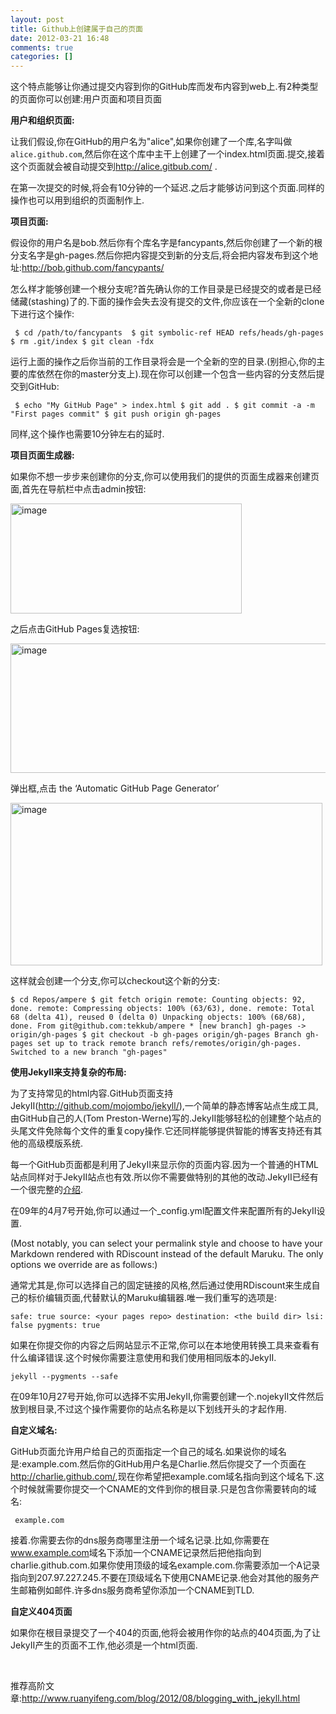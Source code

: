 ```yaml
---
layout: post
title: Github上创建属于自己的页面
date: 2012-03-21 16:48
comments: true
categories: []
---
```

这个特点能够让你通过提交内容到你的GitHub库而发布内容到web上.有2种类型的页面你可以创建:用户页面和项目页面

<strong>用户和组织页面:</strong>

让我们假设,你在GitHub的用户名为"alice",如果你创建了一个库,名字叫做<code>alice.github.com</code>,然后你在这个库中主干上创建了一个index.html页面.提交,接着这个页面就会被自动提交到<a href="http://alice.gitbub.com/">http://alice.gitbub.com/</a> .

在第一次提交的时候,将会有10分钟的一个延迟.之后才能够访问到这个页面.同样的操作也可以用到组织的页面制作上.<!--more-->

<strong>项目页面:</strong>

假设你的用户名是bob.然后你有个库名字是fancypants,然后你创建了一个新的根分支名字是gh-pages.然后你把内容提交到新的分支后,将会把内容发布到这个地址:<a title="http://bob.github.com/fancypants/" href="http://bob.github.com/fancypants/">http://bob.github.com/fancypants/</a>

怎么样才能够创建一个根分支呢?首先确认你的工作目录是已经提交的或者是已经储藏(stashing)了的.下面的操作会失去没有提交的文件,你应该在一个全新的clone下进行这个操作:
<pre><code> $ cd /path/to/fancypants  $ git symbolic-ref HEAD refs/heads/gh-pages $ rm .git/index $ git clean -fdx </code></pre>
运行上面的操作之后你当前的工作目录将会是一个全新的空的目录.(别担心,你的主要的库依然在你的master分支上).现在你可以创建一个包含一些内容的分支然后提交到GitHub:
<pre><code> $ echo "My GitHub Page" &gt; index.html $ git add . $ git commit -a -m "First pages commit" $ git push origin gh-pages </code></pre>
同样,这个操作也需要10分钟左右的延时.

<strong>项目页面生成器:</strong>

如果你不想一步步来创建你的分支,你可以使用我们的提供的页面生成器来创建页面,首先在导航栏中点击admin按钮:

<a href="http://www.yyxzy.org/wp-content/uploads/2012/03/image21.png"><img style="display: inline; border-width: 0px;" title="image" src="http://www.yyxzy.org/wp-content/uploads/2012/03/image_thumb21.png" alt="image" width="370" height="176" border="0" /></a>

之后点击GitHub Pages复选按钮:

<a href="http://www.yyxzy.org/wp-content/uploads/2012/03/image22.png"><img style="display: inline; border-width: 0px;" title="image" src="http://www.yyxzy.org/wp-content/uploads/2012/03/image_thumb22.png" alt="image" width="707" height="207" border="0" /></a>

弹出框,点击 the ‘Automatic GitHub Page Generator’

<a href="http://www.yyxzy.org/wp-content/uploads/2012/03/image23.png"><img style="display: inline; border-width: 0px;" title="image" src="http://www.yyxzy.org/wp-content/uploads/2012/03/image_thumb23.png" alt="image" width="499" height="260" border="0" /></a>

这样就会创建一个分支,你可以checkout这个新的分支:
<pre><code>$ cd Repos/ampere $ git fetch origin remote: Counting objects: 92, done. remote: Compressing objects: 100% (63/63), done. remote: Total 68 (delta 41), reused 0 (delta 0) Unpacking objects: 100% (68/68), done. From git@github.com:tekkub/ampere * [new branch] gh-pages -&gt; origin/gh-pages $ git checkout -b gh-pages origin/gh-pages Branch gh-pages set up to track remote branch refs/remotes/origin/gh-pages. Switched to a new branch "gh-pages" </code></pre>
<strong>使用JekyII来支持复杂的布局:</strong>

为了支持常见的html内容.GitHub页面支持JekyII(<a title="http://github.com/mojombo/jekyll/" href="http://github.com/mojombo/jekyll/">http://github.com/mojombo/jekyll/</a>),一个简单的静态博客站点生成工具,由GitHub自己的人(Tom Preston-Werne)写的.JekyII能够轻松的创建整个站点的头尾文件免除每个文件的重复copy操作.它还同样能够提供智能的博客支持还有其他的高级模版系统.

每一个GitHub页面都是利用了JekyII来显示你的页面内容.因为一个普通的HTML站点同样对于JekyII站点也有效.所以你不需要做特别的其他的改动.JekyII已经有一个很完整的<a href="http://github.com/mojombo/jekyll/blob/master/README.textile">介绍</a>.

在09年的4月7号开始,你可以通过一个_config.yml配置文件来配置所有的JekyII设置.

(Most notably, you can select your permalink style and choose to have your Markdown rendered with RDiscount instead of the default Maruku. The only options we override are as follows:)

通常尤其是,你可以选择自己的固定链接的风格,然后通过使用RDiscount来生成自己的标价编辑页面,代替默认的Maruku编辑器.唯一我们重写的选项是:
<pre><code>safe: true source: &lt;your pages repo&gt; destination: &lt;the build dir&gt; lsi: false pygments: true </code></pre>
如果在你提交你的内容之后网站显示不正常,你可以在本地使用转换工具来查看有什么编译错误.这个时候你需要注意使用和我们使用相同版本的JekyII.
<pre><code>jekyll --pygments --safe</code></pre>
在09年10月27号开始,你可以选择不实用JekyII,你需要创建一个.nojekyII文件然后放到根目录,不过这个操作需要你的站点名称是以下划线开头的才起作用.

<strong>自定义域名:</strong>

GitHub页面允许用户给自己的页面指定一个自己的域名.如果说你的域名是:example.com.然后你的GitHub用户名是Charlie.然后你提交了一个页面在<a href="http://charlie.github.com/">http://charlie.github.com/</a>,现在你希望把example.com域名指向到这个域名下.这个时候就需要你提交一个CNAME的文件到你的根目录.只是包含你需要转向的域名:
<pre><code> example.com</code></pre>
接着.你需要去你的dns服务商哪里注册一个域名记录.比如,你需要在<a href="http://www.example.com">www.example.com</a>域名下添加一个CNAME记录然后把他指向到charlie.github.com.如果你使用顶级的域名example.com.你需要添加一个A记录指向到207.97.227.245.不要在顶级域名下使用CNAME记录.他会对其他的服务产生邮箱例如邮件.许多dns服务商希望你添加一个CNAME到TLD.

<strong>自定义404页面</strong>

如果你在根目录提交了一个404的页面,他将会被用作你的站点的404页面,为了让JekyII产生的页面不工作,他必须是一个html页面.

&nbsp;

推荐高阶文章:<a title="搭建一个免费的，无限流量的Blog----github Pages和Jekyll" href="http://www.ruanyifeng.com/blog/2012/08/blogging_with_jekyll.html">http://www.ruanyifeng.com/blog/2012/08/blogging_with_jekyll.html</a>
